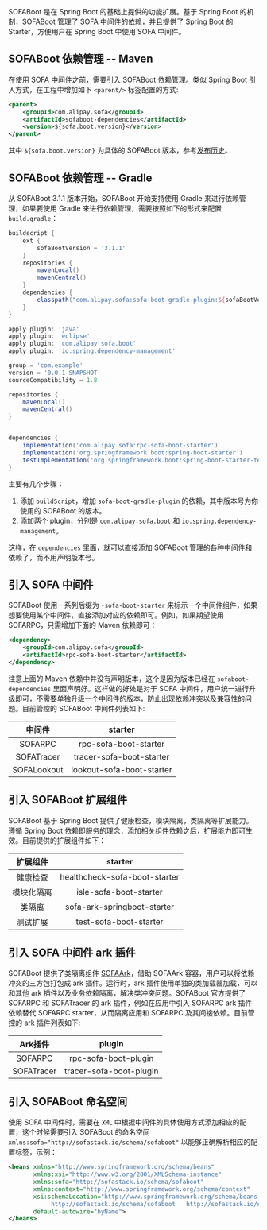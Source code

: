 SOFABoot 是在 Spring Boot 的基础上提供的功能扩展。基于 Spring Boot 的机制，SOFABoot 管理了 SOFA 中间件的依赖，并且提供了 Spring Boot 的 Starter，方便用户在 Spring Boot 中使用 SOFA 中间件。

## SOFABoot 依赖管理 -- Maven

在使用 SOFA 中间件之前，需要引入 SOFABoot 依赖管理。类似 Spring Boot 引入方式，在工程中增加如下 `<parent/>` 标签配置的方式:

```xml
<parent>
    <groupId>com.alipay.sofa</groupId>
    <artifactId>sofaboot-dependencies</artifactId>
    <version>${sofa.boot.version}</version>
</parent>
```
其中 `${sofa.boot.version}` 为具体的 SOFABoot 版本，参考[发布历史](https://github.com/alipay/sofa-boot/releases)。

## SOFABoot 依赖管理 -- Gradle

从 SOFABoot 3.1.1 版本开始，SOFABoot 开始支持使用 Gradle 来进行依赖管理，如果要使用 Gradle 来进行依赖管理，需要按照如下的形式来配置 `build.gradle`：

```groovy
buildscript {
    ext {
        sofaBootVersion = '3.1.1'
    }
    repositories {
        mavenLocal()
        mavenCentral()
    }
    dependencies {
        classpath("com.alipay.sofa:sofa-boot-gradle-plugin:${sofaBootVersion}")
    }
}

apply plugin: 'java'
apply plugin: 'eclipse'
apply plugin: 'com.alipay.sofa.boot'
apply plugin: 'io.spring.dependency-management'

group = 'com.example'
version = '0.0.1-SNAPSHOT'
sourceCompatibility = 1.8

repositories {
    mavenLocal()
    mavenCentral()
}


dependencies {
    implementation('com.alipay.sofa:rpc-sofa-boot-starter')
    implementation('org.springframework.boot:spring-boot-starter')
    testImplementation('org.springframework.boot:spring-boot-starter-test')
}
```

主要有几个步骤：

1. 添加 `buildScript`，增加 `sofa-boot-gradle-plugin` 的依赖，其中版本号为你使用的 SOFABoot 的版本。
2. 添加两个 plugin，分别是 `com.alipay.sofa.boot` 和 `io.spring.dependency-management`。

这样，在 `dependencies` 里面，就可以直接添加 SOFABoot 管理的各种中间件和依赖了，而不用声明版本号。

## 引入 SOFA 中间件

SOFABoot 使用一系列后缀为 `-sofa-boot-starter` 来标示一个中间件组件，如果想要使用某个中间件，直接添加对应的依赖即可。例如，如果期望使用 SOFARPC，只需增加下面的 Maven 依赖即可：

```xml
<dependency>
    <groupId>com.alipay.sofa</groupId>
    <artifactId>rpc-sofa-boot-starter</artifactId>
</dependency>
```

注意上面的 Maven 依赖中并没有声明版本，这个是因为版本已经在 `sofaboot-dependencies` 里面声明好。这样做的好处是对于 SOFA 中间件，用户统一进行升级即可，不需要单独升级一个中间件的版本，防止出现依赖冲突以及兼容性的问题。目前管控的 SOFABoot 中间件列表如下:

|中间件|starter|
|:---:|:---:|
|SOFARPC|rpc-sofa-boot-starter|
|SOFATracer|tracer-sofa-boot-starter|
|SOFALookout|lookout-sofa-boot-starter|

## 引入 SOFABoot 扩展组件
SOFABoot 基于 Spring Boot 提供了健康检查，模块隔离，类隔离等扩展能力。遵循 Spring Boot 依赖即服务的理念，添加相关组件依赖之后，扩展能力即可生效。目前提供的扩展组件如下：

|扩展组件|starter|
|:---:|:---:|
|健康检查|healthcheck-sofa-boot-starter|
|模块化隔离|isle-sofa-boot-starter|
|类隔离|sofa-ark-springboot-starter|
|测试扩展|test-sofa-boot-starter|

## 引入 SOFA 中间件 ark 插件 
SOFABoot 提供了类隔离组件 [SOFAArk](./sofa-ark/readme)，借助 SOFAArk 容器，用户可以将依赖冲突的三方包打包成 ark 插件。运行时，ark 插件使用单独的类加载器加载，可以和其他 ark 插件以及业务依赖隔离，解决类冲突问题。SOFABoot 官方提供了 SOFARPC 和 SOFATracer 的 ark 插件，例如在应用中引入 SOFARPC ark 插件依赖替代 SOFARPC starter，从而隔离应用和 SOFARPC 及其间接依赖。目前管控的 ark 插件列表如下:

|Ark插件|plugin|
|:---:|:---:|
|SOFARPC|rpc-sofa-boot-plugin|
|SOFATracer|tracer-sofa-boot-plugin|

## 引入 SOFABoot 命名空间

使用 SOFA 中间件时，需要在 `XML` 中根据中间件的具体使用方式添加相应的配置，这个时候需要引入 SOFABoot 的命名空间 `xmlns:sofa="http://sofastack.io/schema/sofaboot"` 以能够正确解析相应的配置标签，示例：

```xml
<beans xmlns="http://www.springframework.org/schema/beans"
       xmlns:xsi="http://www.w3.org/2001/XMLSchema-instance"
       xmlns:sofa="http://sofastack.io/schema/sofaboot"
       xmlns:context="http://www.springframework.org/schema/context"
       xsi:schemaLocation="http://www.springframework.org/schema/beans http://www.springframework.org/schema/beans/spring-beans.xsd
            http://sofastack.io/schema/sofaboot   http://sofastack.io/schema/sofaboot.xsd"
       default-autowire="byName">
</beans>
```